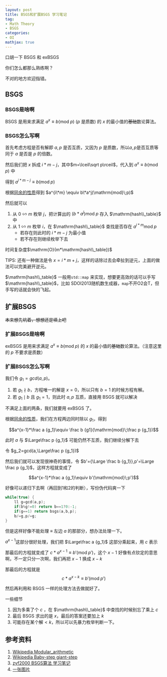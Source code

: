 ```yaml
---
layout: post
title: BSGS和扩展BSGS 学习笔记
tag:
- Math Theory
- BSGS
categories:
- OI
mathjax: true
---
```


口胡一下 $\mathrm{BSGS}$ 和 $\mathrm{exBSGS}$

你们怎么都那么熟练啊？

不对的地方欢迎指错。

## BSGS

### BSGS是啥啊

$\mathrm{BSGS}$ 是用来求满足 $a^x\equiv b(\mathrm{mod}\;p)$ ($p$ 是质数) 的 $x$ 的最小值的~~基础~~数论算法。

### BSGS怎么写啊

首先考虑方程是否有解即 $a,p$ 是否互质，又因为 $p$ 是质数，所以$a,p$是否互质等同于 $a$ 是否是 $p$ 的倍数。

然后我们把 $x$ 拆成 $i*m-j$，其中$m=\lceil\sqrt p\rceil$，代入到 $a^x\equiv b(\mathrm{mod}\;p)$ 中

得到 $a^{i*m-j}\equiv b(\mathrm{mod}\;p)$

根据[同余的性质][1]得到 $a^{i\*m} \equiv b\*a^j(\mathrm{mod}\;p)$

然后就可以

1. 从 $0\backsim m$ 枚举 $j$，把计算出的 $(b*a^j) \mathrm{mod}\;p$ 存入 $\mathrm{hash\\_table}$ 中
2.  从 $1\backsim m$ 枚举 $i$，在 $\mathrm{hash\\_table}$ 查找是否存在 $a^{i*m} \mathrm{mod}\;p$
     - 若存在则此时的 $i*m-j$ 为最小值
     - 若不存在则继续枚举下去

时间复杂度$\mathrm{O}(m*\mathrm{hash\\_table})$

TIPS: 还有一种做法是令 $x=i*m+j$，这样的话除过去会牵扯到逆元，上面的做法可以完美避开逆元。

$\mathrm{hash\\_table}$ 一般用`std::map` 来实现，想要更高效的话可以手写 $\mathrm{hash\\_table}$，比如 $\mathrm{SDOI2013}$随机数生成器，`map`不开O2会T，但手写的话就会快的飞起。

## 扩展BSGS

~~本来想先坑着，想想还是填上吧~~

### 扩展BSGS是啥啊

$\mathrm{exBSGS}$ 是用来求满足 $a^x\equiv b(\mathrm{mod}\;p)$ 的 $x$ 的最小值的~~基础~~数论算法。（注意这里的 $p$ 不要求是质数）

### 扩展BSGS怎么写啊

我们令 $g_1=gcd(a,p)$。

1. 若 $g_1 \nmid b$，方程唯一的解是 $x=0$，所以只有 $b=1$ 的时候方程有解。
2. 若 $g_1 \mid b$ 且 $g_1=1$，则此时 $a,p$ 互质，直接用 $\mathrm{BSGS}$ 就可以解决

不满足上面的两条，我们就要用 $\mathrm{exBSGS}$ 了。

根据[同余的性质][1]，我们在方程两边同时除以 $g_1$，得到

$$a^{x-1}*\frac a {g_1}\equiv \frac b {g1}(\mathrm{mod}\;\frac p {g_1})$$

此时 $a$ 与 $\Large\frac p {g_1}$ 可能仍然不互质，我们继续分解下去

令 $g_2=gcd(a,\Large\frac p {g_1})$

然后我们就可以发现很神奇的事情，令 $b'={\Large \frac b {g_1}},p'=\Large \frac p {g_1}$，这样方程就变成了

$$a^{x-1}*\frac a {g_1}\equiv b'(\mathrm{mod}\;p')$$

好像可以递归下去啊（再回到1和2的判断），写份伪代码爽一下

```cpp
while(true) {
	ll g=gcd(a,p);
	if(b%g!=0) return b==1?0:-1;
	if(g==1) return bsgs(a,b,p);
	b/=g,p/=g;
}
```

但是这样好像不能处理 $\equiv$ 左边 $a$ 的那部分，想办法处理一下。

$a^{x-1}$这部分很好处理，我们把 $\Large\frac a {g_1}$ 这部分乘起来，用 $c$ 表示

那最后的方程就变成了 $c*a^{x-1}\equiv b'(\mathrm{mod}\;p')$，这个 $x-1$ 好像有点钦定的意思啊，不一定只分一次啊，我们再把 $x-1$ 换成 $x-k$ 

那最后的方程就是 $$c*a^{x-k}\equiv b'(\mathrm{mod}\;p')$$

然后再利用和 $\mathrm{BSGS}$ 一样的处理方法去做就好了。

一些细节

1. 因为多乘了个 $c$ ，在 $\mathrm{hash\\_table}$ 中查找的时候别忘了乘上 $c$
2. 最后 $\mathrm{BSGS}$ 求出的是 $x$，最后的答案还要加上 $k$
3. 可能存在某个解$< k$，所以可以先暴力枚举判断一下。

## 参考资料

1. [Wikipedia Modular_arithmetic][1]
2. [Wikipedia Baby-step giant-step](https://en.wikipedia.org/wiki/Baby-step_giant-step)
3. [zyf2000 BSGS算法 学习笔记](http://blog.csdn.net/clove_unique/article/details/50740412)
4. [一张图片](http://img.blog.csdn.net/20160423173600565)

[1]: https://en.wikipedia.org/wiki/Modular_arithmetic
